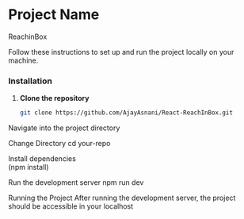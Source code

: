 # Project Name

ReachinBox

Follow these instructions to set up and run the project locally on your machine.

### Installation

1. **Clone the repository**

   ```bash
   git clone https://github.com/AjayAsnani/React-ReachInBox.git
Navigate into the project directory

Change Directory
    cd your-repo

Install dependencies  
    (npm install)


Run the development server
    npm run dev

    
Running the Project
After running the development server, the project should be accessible in your localhost
